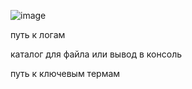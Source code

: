 ![image](https://user-images.githubusercontent.com/46443450/123637489-22922e00-d82f-11eb-9e78-b9f37e1a6681.png)

путь к логам

каталог для файла или вывод в консоль 

путь к ключевым термам 
